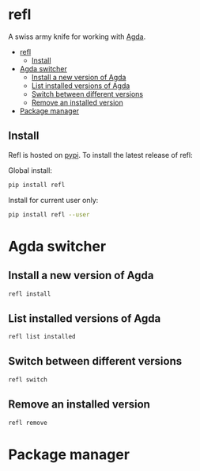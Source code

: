# refl

A swiss army knife for working with [Agda](https://github.com/agda/agda).

- [refl](#refl)
  - [Install](#install)
- [Agda switcher](#agda-switcher)
  - [Install a new version of Agda](#install-a-new-version-of-agda)
  - [List installed versions of Agda](#list-installed-versions-of-agda)
  - [Switch between different versions](#switch-between-different-versions)
  - [Remove an installed version](#remove-an-installed-version)
- [Package manager](#package-manager)

## Install

Refl is hosted on [pypi](https://pypi.org). To install the latest release of refl:

Global install:

```bash
pip install refl
```

Install for current user only:

```bash
pip install refl --user
```

# Agda switcher

## Install a new version of Agda

```bash
refl install
```

## List installed versions of Agda

```bash
refl list installed
```

## Switch between different versions

```bash
refl switch
```

## Remove an installed version

```bash
refl remove
```

# Package manager


